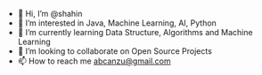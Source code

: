 - 👋 Hi, I’m @shahin
- 👀 I’m interested in Java, Machine Learning, AI, Python
- 🌱 I’m currently learning Data Structure, Algorithms and Machine Learning
- 💞️ I’m looking to collaborate on Open Source Projects
- 📫 How to reach me abcanzu@gmail.com

<!---
shahinerid/shahinerid is a ✨ special ✨ repository because its `README.md` (this file) appears on your GitHub profile.
You can click the Preview link to take a look at your changes.
--->
